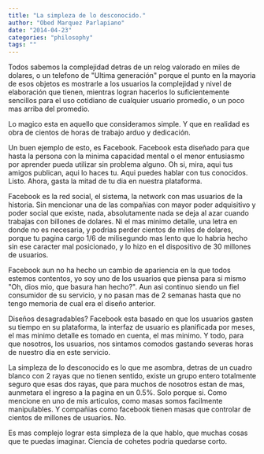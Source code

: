 ```yaml
---
title: "La simpleza de lo desconocido."
author: "Obed Marquez Parlapiano"
date: "2014-04-23"
categories: "philosophy"
tags: ""
---
```


Todos sabemos la complejidad detras de un relog valorado en miles de dolares, o un telefono de "Ultima generación" porque el punto en la mayoria de esos objetos es mostrarle a los usuarios la complejidad y nivel de elaboración que tienen, mientras logran hacerlos lo suficientemente sencillos para el uso cotidiano de cualquier usuario promedio, o un poco mas arriba del promedio.

Lo magico esta en aquello que consideramos simple. Y que en realidad es obra de cientos de horas de trabajo arduo y dedicación.

Un buen ejemplo de esto, es Facebook. Facebook esta diseñado para que hasta la persona con la minima capacidad mental o el menor entusiasmo por aprender pueda utilizar sin problema alguno. Oh si, mira, aqui tus amigos publican, aqui lo haces tu. Aqui puedes hablar con tus conocidos. Listo. Ahora, gasta la mitad de tu dia en nuestra plataforma. 

Facebook es la red social, el sistema, la network con mas usuarios de la historia. Sin mencionar una de las compañias con mayor poder adquisitivo y poder social que existe, nada, absolutamente nada se deja al azar cuando trabajas con billones de dolares. Ni el mas minimo detalle, una letra en donde no es necesaria, y podrias perder cientos de miles de dolares, porque tu pagina cargo 1/6 de milisegundo mas lento que lo habria hecho sin ese caracter mal posicionado, y lo hizo en el dispositivo de 30 millones de usuarios. 

Facebook aun no ha hecho un cambio de apariencia en la que todos estemos contentos, yo soy uno de los usuarios que piensa para si mismo "Oh, dios mio, que basura han hecho?". Aun asi continuo siendo un fiel consumidor de su servicio, y no pasan mas de 2 semanas hasta que no tengo memoria de cual era el diseño anterior.

Diseños desagradables? Facebook esta basado en que los usuarios gasten su tiempo en su plataforma, la interfaz de usuario es planificada por meses, el mas minimo detalle es tomado en cuenta, el mas minimo. Y todo, para que nosotros, los usuarios, nos sintamos comodos gastando severas horas de nuestro dia en este servicio. 

La simpleza de lo desconocido es lo que me asombra, detras de un cuadro blanco con 2 rayas que no tienen sentido, existe un grupo entero totalmente seguro que esas dos rayas, que para muchos de nosotros estan de mas, aunmetara el ingreso a la pagina en un 0.5%. Solo porque si. Como mencione en uno de mis articulos, como masas somos facilmente manipulables. Y compañias como facebook tienen masas que controlar de cientos de millones de usuarios. No.

Es mas complejo lograr esta simpleza de la que hablo, que muchas cosas que te puedas imaginar. Ciencia de cohetes podria quedarse corto.
